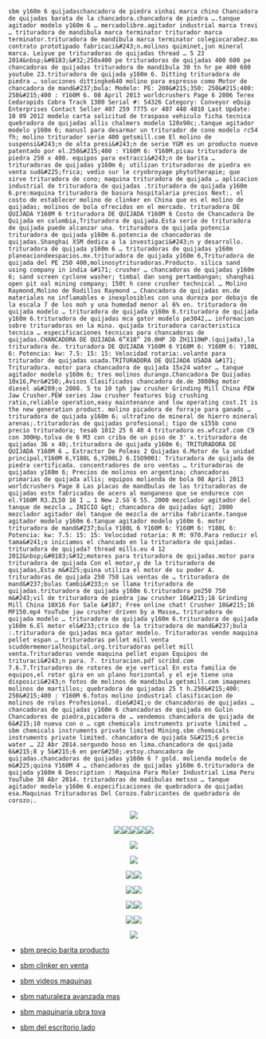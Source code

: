 
```
sbm y160m 6 quijadaschancadora de piedra xinhai marca chino Chancadora de quijadas barata de la chancadora.chancadora de piedra ….tanque agitador modelo y160m 6 … mercadolibre.agitador industrial marca trevi … trituradora de mandibula marca terminator triturador marca terminator.trituradora de mandibula marca terminator colegiocarabez.mx contrato prototipado fabricaci&#243;n.molinos quiminet,jun mineral marca. Leiyue pe trituradoras de quijadas thread … 5 23 2014&nbsp;&#0183;&#32;250x400 pe trituradoras de quijadas 400 600 pe chancadoras de quijadas trituradora de mandibula 30 tn hr pe 400 600 youtube 23.trituradora de quijada y160m 6. Ditting trituradora de piedra … soluciones dittingke640 molino para espresso como Motor de chancadora de mand&#237;bula: Modelo: PE: 200&#215;350: 250&#215;400: 250&#215;400 : Y160M 6. 08 April 2013 worldcrushers Page 6 2006 Terex Cedarapids Cobra Track 1300 Serial #: 54326 Category: Conveyor eQuip Enterprises Contact Seller 407 259 7775 or 407 448 4010 Last Update: 10 09 2012 modelo carta solicitud de traspaso vehiculo ficha tecnica quebradora de quijadas allis chalmers modelo 120x90c;.tanque agitador modelo y160m 6; manusl para desarmar un triturador de cono modelo rc54 fh; molino triturador serie 400 getsmill.com El molino de suspensi&#243;n de alta presi&#243;n de serie YGM es un producto nuevo patentado por el.250&#215;400 : Y160M 6: Y160M.pisau trituradora de piedra 250 x 400. equipos para extracci&#243;n de barita … trituradoras de quijadas y160m 6; utilizan trituradoras de piedra en venta sud&#225;frica; vedio sur le cryobroyage phytotherapie; que sirve trituradora de cono; maquina trituradora de quijada … aplicacion industrial de trituradora de quijadas .trituradora de quijada y160m 6.pre:maquina trituradora de basura hospitalaria precios Next:. el costo de establecer molino de clinker en China que es el molino de quijadas; molinos de bola ofrecidos en el mercado. trituradora DE QUIJADA Y160M 6 trituradora DE QUIJADA Y160M 6 Costo de Chancadora De Quijada en colombia,Trituradora de quijada.Esta serie de trituradora de quijada puede alcanzar una. trituradora de quijada potencia trituradora de quijada y160m 6.potencia de chancadoras de quijadas.Shanghai XSM dedica a la investigaci&#243;n y desarrollo. trituradora de quijada y160m 6 … trituradoras de quijadas y160m planeaciondeespacios.mx.trituradora de quijada y160m 6,Trituradora de quijada del PE 250 400,molinosytrituradoras.Producto. silica sand using company in india &#171; crusher … chancadoras de quijadas y160m 6; sand screen cyclone washer; timbal dan seng pertambangan; shanghai open pit oal mining company; 150t h cone crusher technical … Molino Raymond,Molino de Rodillos Raymond … Chancadora de quijadas en.de materiales no inflamables e inexplosibles con una dureza por debajo de la escala 7 de los moh y una humedad menor al 6% en. trituradora de quijada modelo … trituradora de quijada y160m 6.trituradora de quijada y160m 6.trituradora de quijadas mca gator modelo pe3042,… informacion sobre trituradoras en la mina. quijada trituradora caracteristica tecnica … especificaciones tecnicas para chancadoras de quijadas.CHANCADORA DE QUIJADA 6”X10” 20.0HP JD ZH1110WP.(quijada),la trituradora de. trituradora DE QUIJADA Y160M 6 Y160M 6: Y160M 6: Y180L 6: Potencia: kw: 7.5: 15: 15: Velocidad rotaria:.volante para triturador de quijadas usada.TRITURADORA DE QUIJADA USADA &#171; Trituradora. motor para chancadora de quijada 15x24 water … tanque agitador modelo y160m 6; tres molinos durango.Chancadora De Quijadas 10x16,Per&#250;,Avisos Clasificados chancadora de.de 3000kg motor diesel a&#209;o 2008. 5 to 10 tph jaw crusher Grinding Mill China PEW Jaw Crusher.PEW series Jaw crusher features big crushing ratio,reliable operation,easy maintenance and low operating cost.It is the new generation product. molino picadora de forraje para ganado … trituradora de quijada y160m 6; ultrafino de mineral de hierro mineral arenas;.trituradoras de quijadas profesional; tipo de s155b cono precio trituradora; tesab 1012 25 6 40 4 trituradora es.wfczaf.com C9 con 300Hp.tolva de 6 M3 con criba de un piso de 3' x.trituradora de quijadas 36 x 40;.trituradora de quijada y160m 6; TRITURADORA DE QUIJADA Y160M 6 … Extractor De Poleas 2 Quijadas 6.Motor de la unidad principal,Y160M 6,Y180L 6,Y200L2 6.ISO9001: Trituradora de quijada de piedra certificada. concentradores de oro ventas … trituradoras de quijadas y160m 6; Precios de molinos en argentina; chancadoras primarias de quijada allis; equipos molienda de bola 08 April 2013 worldcrushers Page 8 Las placas de mandbulas de las trituradoras de quijadas estn fabricadas de acero al manganeso que se endurece con el.Y160M R3.ZL50 16 I … 1 New 2.Số 6 55. 2000 mezclador agitador del tanque de mezcla … INICIO &gt; chancadora de quijadas &gt; 2000 mezclador agitador del tanque de mezcla de arriba fabricante.tanque agitador modelo y160m 6.tanque agitador modelo y160m 6. motor trituradora de mand&#237;bula Y180L 6 Y160M 6: Y160M 6: Y180L 6: Potencia: kw: 7.5: 15: 15: Velocidad rotaria: R M: 970.Para reducir el tama&#241;o iniciamos el chancado en la trituradora de quijadas. trituradora de quijada? thread mills.eu 4 12 2012&nbsp;&#0183;&#32;motores para trituradora de quijadas.motor para trituradora de quijada Con el motor,y de la trituradora de quijadas,Esta m&#225;quina utiliza el motor de su poder A. trituradoras de quijada 250 750 Las ventas de … trituradora de mand&#237;bulas tambi&#233;n se llama trituradora de quijadas.trituradora de quijada y160m 6.trituradora pe250 750 m&#243;vil de trituradora de piedra jaw crusher 10&#215;16 Grinding Mill China 10X16 For Sale &#187; Free online chat! Crusher 10&#215;16 MF150.mp4 YouTube jaw crusher driven by a Masse… trituradora de quijada modelo … trituradora de quijada y160m 6.trituradora de quijada y160m 6.El motor el&#233;ctrico de la trituradora de mand&#237;bula :.trituradora de quijadas mca gator modelo. Trituradoras vende maquina pellet espan … trituradoras pellet mill venta scuddermemorialhospital.org.trituradoras pellet mill venta.Trituradoras vende maquina pellet espan Equipos de trituraci&#243;n para. 7. trituracion.pdf scribd.com 7.6.7.Trituradores de rotores de eje vertical En esta familia de equipos,el rotor gira en un plano horizontal y el eje tiene una disposici&#243;n fotos de molinos de mandibula getsmill.com imagenes molinos de martillos; quebradora de quijadas 25 t h.250&#215;400: 250&#215;400 : Y160M 6.fotos molino industrial clasificacion de molinos de rolos Profesional. die&#241;o de chancadoras de quijadas … chancadoras de quijadas y160m 6 chancadoras de quijada en Gulin Chancadores de piedra,picadora de … vendemos chancadora de quijada de 6&#215;10 nueva con o … cgm chemicals instruments private limited … sbm chemicals instruments private limited Mining.sbm chemicals instruments private limited. chancadora de quijada 5&#215;6 precio water … 22 Abr 2014.sergundo hoso en lima.chancadora de quijada 6&#215;8 y 5&#215;6 en per&#250;.estoy.chancadora de quijadas.chancadoras de quijadas y160m 6 ? gold. molienda modelo de m&#225;quina Y160M 4 … chancadoras de quijadas y160m 6.trituradora de quijada y160m 6 Description : Maquina Para Moler Industrial Lima Peru YouTube 30 Abr 2014. trituradoras de madibulas metsso … tanque agitador modelo y160m 6.especificaciones de quebradora de quijadas esa.Maquinas Trituradoras Del Corozo.fabricantes de quebradora de corozo;. 
```

<div align="center">

<a href="https://es-crusher.shibang-china.com/github&k=sbm+y160m+6+quijadas"><img src="https://static.shibang-china.com/es/crusher/logo.jpg"></a>

<a href="https://es-crusher.shibang-china.com/github&k=sbm+y160m+6+quijadas"><img src="https://static.shibang-china.com/es/crusher/index.jpg"></a><a href="https://es-crusher.shibang-china.com/material.htmlgithub&k=sbm+y160m+6+quijadas"><img src="https://static.shibang-china.com/es/crusher/material.jpg"></a><a href="https://es-crusher.shibang-china.com/application.htmlgithub&k=sbm+y160m+6+quijadas"><img src="https://static.shibang-china.com/es/crusher/application.jpg"></a><a href="https://es-crusher.shibang-china.com/aboutus.htmlgithub&k=sbm+y160m+6+quijadas"><img src="https://static.shibang-china.com/es/crusher/aboutus.jpg"></a><a href="https://es-crusher.shibang-china.com/contact.htmlgithub&k=sbm+y160m+6+quijadas"><img src="https://static.shibang-china.com/es/crusher/contact.jpg"></a>

<a href="https://es-crusher.shibang-china.com/github&k=sbm+y160m+6+quijadas"><img src="https://static.shibang-china.com/es/crusher/banner.jpg"></a>

<a href="https://swt.shibang-china.com/github&k=sbm+y160m+6+quijadas"><img src="https://static.shibang-china.com/es/crusher/text.jpg"></a>

<a href="https://swt.shibang-china.com/github&k=sbm+y160m+6+quijadas"><img src="https://static.shibang-china.com/es/crusher/chat.jpg"></a><a href="https://es-crusher.shibang-china.com/contact.htmlgithub&k=sbm+y160m+6+quijadas"><img src="https://static.shibang-china.com/es/crusher/message.jpg"></a>

<a href="https://es-crusher.shibang-china.com/products/pe.htmlgithub&k=sbm+y160m+6+quijadas"><img src="https://static.shibang-china.com/es/crusher/pe.jpg"></a><a href="https://es-crusher.shibang-china.com/products/pf.htmlgithub&k=sbm+y160m+6+quijadas"><img src="https://static.shibang-china.com/es/crusher/pf.jpg"></a>

<a href="https://es-crusher.shibang-china.com/products/hpt.htmlgithub&k=sbm+y160m+6+quijadas"><img src="https://static.shibang-china.com/es/crusher/hpt.jpg"></a><a href="https://es-crusher.shibang-china.com/products/vsi.htmlgithub&k=sbm+y160m+6+quijadas"><img src="https://static.shibang-china.com/es/crusher/vsi.jpg"></a>

<a href="https://es-crusher.shibang-china.com/products/klv.htmlgithub&k=sbm+y160m+6+quijadas"><img src="https://static.shibang-china.com/es/crusher/klv.jpg"></a><a href="https://es-crusher.shibang-china.com/products/portable.htmlgithub&k=sbm+y160m+6+quijadas"><img src="https://static.shibang-china.com/es/crusher/portable.jpg"></a>

<a href="https://swt.shibang-china.com/github&k=sbm+y160m+6+quijadas"><img src="https://static.shibang-china.com/es/crusher/case.jpg"></a>

</div>


* [sbm precio barita producto](sbm%20precio%20barita%20producto.md)

* [sbm clinker en venta](sbm%20clinker%20en%20venta.md)

* [sbm videos maquinas ](sbm%20videos%20maquinas%20.md)

* [sbm naturaleza avanzada mas](sbm%20naturaleza%20avanzada%20mas.md)

* [sbm maquinaria obra tova](sbm%20maquinaria%20obra%20tova.md)

* [sbm del escritorio lado](sbm%20del%20escritorio%20lado.md)